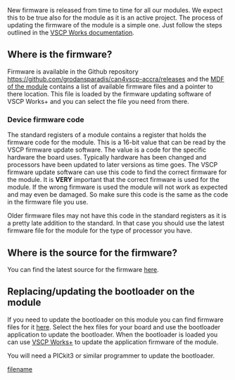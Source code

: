 
New firmware is released from time to time for all our modules. We
expect this to be true also for the module as it is an active
project. The process of updating the firmware of the module is a simple
one. Just follow the steps outlined in the [VSCP Works
documentation](https://grodansparadis.github.io/vscp-works-qt/#/bootload_window).

## Where is the firmware?

Firmware is available in the Github repository
<https://github.com/grodansparadis/can4vscp-accra/releases> and the [MDF of the module](https://github.com/grodansparadis/can4vscp-accra/tree/master/mdf) contains a list of available firmware files and a pointer to there location. This file is loaded by the firmware updating software of VSCP Works+ and you can select the file you need from there.

### Device firmware code
The standard registers of a module contains a register that holds the firmware code for the module. This is a 16-bit value that can be read by the VSCP firmware update software. The value is a code for the specific hardware the board uses. Typically hardware has been changed and processors have been updated to later versions as time goes. The VSCP firmware update software can use this code to find the correct firmware for the module. It is **VERY** important that the correct firmware is used for the module. If the wrong firmware is used the module will not work as expected and may even be damaged. So make sure this code is the same as the code in the firmware file you use.

Older firmware files may not have this code in the standard registers as it is a pretty late addition to the standard. In that case you should use the latest firmware file for the module for the type of processor you have.

## Where is the source for the firmware?

You can find the latest source for the firmware
[here](https://github.com/grodansparadis/can4vscp-frankfurt_rs232).

## Replacing/updating the bootloader on the module

If you need to update the bootloader on this module you can find firmware files for it [here](https://github.com/grodansparadis/vscp-pic1-bootloader/releases). Select the hex files for your board and use the bootloader application to update the bootloader. When the bootloader is loaded you can use [VSCP Works+](https://grodansparadis.github.io/vscp-works-qt/#/bootload_window) to update the application firmware of the module.

You will need a PICkit3 or similar programmer to update the bootloader.

  
[filename](./bottom-copyright.md ':include')
